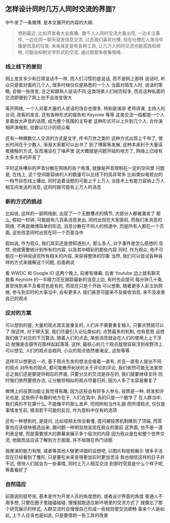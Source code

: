
怎样设计同时几万人同时交流的界面?
------

中午发了一条微博, 是本文展开的内容的大纲:

> 想到最近, 比如开发者大会直播.. 数千人人同时交流大量出现,
> 一边关注事件, 一边在同一聊天室发信息交流,
> 过去我们喜欢吐槽, 现在吐槽在人海当中像是信息的垃圾,
> 未来肯定是有各种工具, 让几万人同时交流也能高效和顺畅,
> 可能会抑制文字形式的交流, 通过图案来收集情绪..

### 线上线下的差别

网上发言多少和日常说话不一样, 而人们习惯的是说话, 而不是网上那样
说话时, 听众只是面对面的几个人, 很多时候仅仅是熟悉的一个人
当面对陌生人时, 说话的策略, 会做一些改变, 总之和跟熟人说话不同
这类场景人们经历较多, 而且这种私密的交流即便到了网上也不会改变很大

离开网络, 一个人对着大量的人说话的场合也很多, 特别是演讲
老师讲课, 主持人的台词, 政客的发言, 还有各种形式的报告和 Keynote 等等
这类交流一般都是一个人拿着放大声音的话筒, 成为整个氛围的主导者
这种形式可以上升到几个人, 合作演相声演电影, 给数以亿计的观众看

还有一种跟数亿人交流的方式是文字, 传书万世之类的
这种方式出现上千年了, 很长时间在于少数人, 渐渐大家都可以出书了
到了博客等发展, 这种本来利于大量读者接触的方式, 反而淹没在了噪声里
这大概就是问题开始的地方了, 网络上已经有太多太多的声音了

平时这些嘈杂的声音分散在网络的各个角落, 就像是声音限制在一定的空间里
问题是, 在线上, 这个空间能容纳的人的数量可以比线下的高非常多
比如类似电视台的一档节目在线上播出, 同时追着话题的可能上千上万人
当技术上有能力容纳上万人相互间发送的消息, 这同时就可能有上万人的消息

### 新的方式的挑战

比如说, 这样的一部网络剧, 出现了一个无数槽点的情节, 大部分人都被激发了
那么, 假如一秒钟, 可能就有几百条消息发出, 同时出现在大家面前,
而我们发消息的网络, 不再是微博简单的形态, 消息分散在不同人的频道中,
而是所有人都在一个页面, 这些信息同时出现在同一个页面当中

假如说, 作为观众, 我们其实还是想知道别人, 那么多人, 对于事件是怎么感想的
显然, 他就需要统计到所有的内容, 以及其中精彩的那些内容
同时, 作为观众, 他不可能在一秒钟阅读完所有相关的内容, 来获得整体的印象
当然, 我们可以尝试各种各样的方式来缓解这个问题, 后面再说

看 WWDC 和 Google IO 这两个晚上, 前者有弹幕, 后者 Youtube 边上就有聊天
我看 Keynote 的一半精力花在跟踪最新的消息上边, 有时也会提问
每分钟几十条, 甚至快到来不及看完也是有的, 而现在只是个开始
可以想象, 随着更多人彩玉到网络, 参与到实时的大事当中, 会有更多人
我们甚至可能来不及接收消息, 来不及发表自己的观点

### 应对的方案

可以想到的是, 大量的观点其实是重复的, 人们并不需要重复输入, 只要点赞就可以了
按这样, 对于聊天室, 我们尽量引入论坛类似的, 点赞最多的机制, 也有意思
设想我们做了对应的下沉算法, 随着人们的点击, 某些消息就会在人们的使用上上下浮动
就像是击鼓传花那样起起落落. 这样, 最核心的几个观点就很容易浮到视野顶上
可以想见, 人们的观点会趋同, 小众的观点依然被淹没,, 这些等等

这样可以想更远一点, 基于观点生发的想法会接着一直有, 并且一直有人提出不同的观点
对所有的观点, 都可能散开树状的关于评论的评论, 我们依然可能无法掌控
总之我们还是要提供相应的界面, 只要分叉的交流是存在的, 我们就要继续支持
同时我们依然要想办法, 让分散但相似的观点尽量归并, 因为人多了太容易重复了

微博上的投票功能让我觉得有趣, 因为这些会有好多人参与, 投票是一种,
转发和评论也是, 这些例子有趣的地方在于, 人们在其中, 真的只是一个数字了
在人群当中, 我们真的不在算什么, 不能像平时那么发声, 而把附和当作礼貌
而所谓观点, 仅仅是事情发生前, 猜测若干可能的反应, 作为意料中仅有的选项

还有一种想到的, 是提问, 比如视频太快没看懂, 提问被投票机制推到了顶端,
而答案也应该很快被选出来, 跟问题一样明显地呈现在观众的面前
这界面, 也不是一道列表足够, 而是需要很大的屏幕来展示多个层次的内容
因为观众是在和整个世界交流, 他能而且应该了解到方方面面, 并不局限在热门话题

我推演的能力有限, 或者等其他人做更详细的设想吧, 以图片和视频展示
很多手法现在已经看到了雏形, 只是要在未来变得更加实时更加灵活
我也相信这样的日子并不远, 很快人们就会为一些事情, 同时上万人相互交流
到那时究竟是什么个样子呢, 等着看好了

### 自然适应

前面说的挺夸张, 基本是作为开发人员的角度想的, 或者设计界面的角度
普通人不用多想, 只要在圈子里磕磕碰碰, 慢慢就能适应新环境里的交流方式了
就像忘了那个研究展示的样式, 人群交流时会慢慢自己形成一些规则使交流顺畅
事来个人是如此, 上千人应该也是如此, 只是要借助一些工具的改善